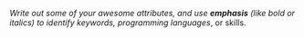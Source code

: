 _Write out some of your awesome attributes, and use **emphasis** (like bold or italics) to identify keywords, programming languages_, or skills. 
